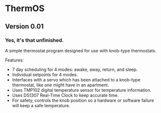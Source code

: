 # ThermOS
## Version 0.01
### Yes, it's that unfinished.
A simple thermostat program designed for use with knob-type thermostats.

Features:
- 7 day scheduling for 4 modes: awake, away, return, and sleep.
- Individual setpoints for 4 modes.
- Interfaces with a servo which has been attached to a knob-type thermostat, like one might have in an apartment.
- Uses TMP102 digital temperature sensor for temperature information.
- Uses DS1307 Real-Time Clock to keep accurate time.
- For safety, controls the knob position so a hardware or software failure will keep a safe temperature.